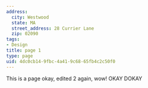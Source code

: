 ```yaml
---
address:
  city: Westwood
  state: MA
  street_address: 28 Currier Lane
  zip: 02090
tags:
- Design
title: page 1
type: page
uid: 4dc0cb14-9fbc-4a41-9c68-65fb4c2c50f0
---
```

This is a page okay, edited 2 again, wow! OKAY DOKAY